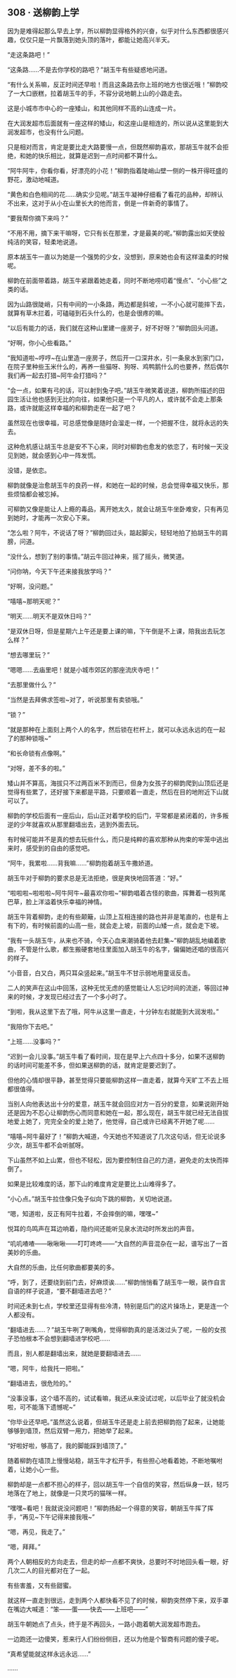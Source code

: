 ## 308 · 送柳韵上学

因为是难得起那么早去上学，所以柳韵显得格外的兴奋，似乎对什么东西都很感兴趣，仅仅只是一片飘落到她头顶的落叶，都能让她高兴半天。

“走这条路吧！”

“这条路……不是去你学校的路吧？”胡玉牛有些疑惑地问道。

“有什么关系嘛，反正时间还早啦！而且这条路去你上班的地方也很近哦！”柳韵咬了一大口嵌糕，拉着胡玉牛的手，不容分说地朝上山的小路走去。

这是小城市市中心的一座矮山，和其他同样不高的山连成一片。

在大润发超市后面就有一座这样的矮山，和这座山是相连的，所以说从这里能到大润发超市，也没有什么问题。

只是相对而言，肯定是要比走大路要慢一点，但既然柳韵喜欢，那胡玉牛就不会拒绝，和她的快乐相比，就算是迟到一点时间都不算什么。

“阿牛阿牛，你看你看，好漂亮的小花！”柳韵指着陡峭山壁一侧的一株开得旺盛的野花，激动地喊道。

“黄色和白色相间的花……确实少见呢。”胡玉牛凝神仔细看了看花的品种，却辨认不出来，这对于从小在山里长大的他而言，倒是一件新奇的事情了。

“要我帮你摘下来吗？”

“不用不用，摘下来干嘛呀，它只有长在那里，才是最美的呢。”柳韵露出如天使般纯洁的笑容，轻柔地说道。

原本胡玉牛一直以为她是一个强势的少女，没想到，原来她也会有这样温柔的时候呢。

柳韵在前面带着路，胡玉牛紧跟着她走着，同时不断地唠叨着“慢点”、“小心些”之类的话。

因为山路很陡峭，只有中间的一小条路，两边都是斜坡，一不小心就可能摔下去，就算有草木拦着，可磕碰到石头什么的，也是会很疼的嘛。

“以后有能力的话，我们就在这种山里建一座房子，好不好呀？”柳韵回头问道。

“好啊，你小心些看路。”

“我知道啦~哼哼~在山里造一座房子，然后开一口深井水，引一条泉水到家门口，在院子里种些玉米什么的，再养一些猫呀、狗呀、鸡鸭鹅什么的也要养，然后偶尔我们再一起去打猎~阿牛会打猎吗？”

“会一点，如果有弓的话，可以射到兔子吧。”胡玉牛微笑着说道，柳韵所描述的田园生活让他也感到无比的向往，如果他只是一个平凡的人，或许就不会走上那条路，或许就能这样幸福的和柳韵走在一起了吧？

虽然现在也很幸福，可总感觉像是随时会溜走一样，一个把握不住，就将永远的失去。

这种危机感让胡玉牛总是安不下心来，同时对柳韵也愈发的依恋了，有时候一天没见到她，就会感到心中一阵发慌。

没错，是依恋。

柳韵就像是治愈胡玉牛的良药一样，和她在一起的时候，总会觉得幸福又快乐，那些烦恼都会被忘掉。

可柳韵又像是能让人上瘾的毒品，离开她太久，就会让胡玉牛坐卧难安，只有再见到她时，才能再一次安心下来。

“怎么啦？阿牛，不说话了呀？”柳韵回过头，踮起脚尖，轻轻地拍了拍胡玉牛的肩膀，问道。

“没什么，想到了别的事情。”胡云牛回过神来，摇了摇头，微笑道。

“问你呐，今天下午还来接我放学吗？”

“好啊，没问题。”

“嘻嘻~那明天呢？”

“明天……明天不是双休日吗？”

“是双休日呀，但是星期六上午还是要上课的嘛，下午倒是不上课，陪我出去玩怎么样？”

“想去哪里玩？”

“嗯嗯……去庙里吧！就是小城市郊区的那座流庆寺吧！”

“去那里做什么？”

“当然是去拜佛求签啦~对了，听说那里有卖锁哦。”

“锁？”

“就是那种在上面刻上两个人的名字，然后锁在栏杆上，就可以永远永远的在一起了的那种锁哦~”

“和长命锁有点像啊。”

“对呀，差不多的啦。”

矮山并不算高，海拔只不过两百米不到而已，但身为女孩子的柳韵爬到山顶后还是觉得有些累了，还好接下来都是平路，只要顺着一直走，然后在目的地附近下山就可以了。

柳韵的学校后面有一座后山，后山正对着学校的后门，平常都是紧闭着的，许多叛逆的少年就喜欢从那里翻墙出去，逃到外面去玩。

有时候可能并不是真的想去玩些什么，而只是纯粹的喜欢那种从拘束的牢笼中逃出来时，感受到的自由的感觉吧。

“阿牛，我累啦……背我嘛……”柳韵抱着胡玉牛撒娇道。

胡玉牛对于柳韵的要求总是无法拒绝，很是爽快地回答道：“好。”

“啦啦啦~啦啦啦~阿牛阿牛~最喜欢你啦~”柳韵唱着古怪的歌曲，挥舞着一枝狗尾巴草，脸上洋溢着快乐幸福的神情。

胡玉牛背着柳韵，走的有些颠簸，山顶上互相连接的路也并非是笔直的，也是有上有下的，有时候前面的山高一些，就会走上坡，前面的山矮一点，就会走下坡。

“我有一头胡玉牛，从来也不骑，今天心血来潮骑着他去赶集~”柳韵胡乱地编着歌曲，不管是什么歌，都生搬硬套地往里面加入胡玉牛的名字，偏偏她还唱的很高兴的样子。

“小音音，白又白，两只耳朵竖起来。”胡玉牛不甘示弱地用童谣反击。

二人的笑声在这山中回荡，这种无忧无虑的感觉能让人忘记时间的流逝，等回过神来的时候，才发现已经过去了一个多小时了。

“到啦，我从这里下去了哦，阿牛从这里一直走，十分钟左右就能到大润发啦。”

“我陪你下去吧。”

“上班……没事吗？”

“迟到一会儿没事。”胡玉牛看了看时间，现在是早上六点四十多分，如果不送柳韵的话时间可能差不多，但如果送柳韵的话，就肯定是要迟到了。

但他的心情却很平静，甚至觉得只要能柳韵这样一直走着，就算今天旷工不去上班都很值得。

当别人向他表达出十分的爱意，胡玉牛就会回应对方一百分的爱意，如果说刚开始还是因为不忍心让柳韵伤心而同意和她在一起，那么现在，胡玉牛就已经无法自拔地爱上她了，完完全全的爱上她了，他觉得，自己或许已经离不开她了呢……

“嘻嘻~阿牛最好了！”柳韵大喊道，今天她也不知道说了几次这句话，但无论说多少次，胡玉牛都不会听腻呀。

下山虽然不如上山累，但也不轻松，因为要控制住自己的力道，避免走的太快而摔倒了。

如果是比较难度的话，那下山的难度肯定是要比上山难得多了。

“小心点。”胡玉牛拉住像只兔子似向下跳的柳韵，关切地说道。

“嗯，知道啦，反正有阿牛拉着，不会摔倒的嘛，嘿嘿~”

悦耳的鸟鸣声在耳边响着，隐约间还能听见泉水流动时所发出的声音。

“叽叽喳喳——啾啾啾——叮叮咚咚——”大自然的声音混杂在一起，谱写出了一首美妙的乐曲。

大自然的乐曲，比任何歌曲都要美的多。

“呼，到了，还要绕到前门去，好麻烦诶……”柳韵悄悄看了胡玉牛一眼，装作自言自语的样子说道，“要不翻墙进去吧？”

时间还未到七点，学校里还显得有些冷清，特别是后门的这片操场上，更是连一个人都没有。

“翻墙进去……？”胡玉牛咧了咧嘴角，觉得柳韵真的是活泼过头了呢，一般的女孩子恐怕根本不会想到翻墙进学校吧……

而且，别人都是翻墙出来，就她是要翻墙进去……

“嗯，阿牛，给我托一把啦。”

“翻墙进去，很危险的。”

“没事没事，这个墙不高的，试试看嘛，我还从来没试过呢，以后毕业了就没机会啦，可不能落下遗憾呢~”

“你毕业还早吧。”虽然这么说着，但胡玉牛还是走上前去把柳韵抱了起来，让她能够够到墙顶，然后双臂一用力，把她举了起来。

“好啦好啦，够高了，我的脚能踩到墙顶了。”

随着柳韵在墙顶上慢慢站稳，胡玉牛才松开手，有些担心地看着她，不断地嘱咐着，让她小心一些。

柳韵却是一点都不担心的样子，回以胡玉牛一个自信的笑容，然后纵身一跃，轻巧地落在了地上，就像是一只灵巧的猫咪一样。

“嘿嘿~看吧！我就说没问题吧！”柳韵扬起一个得意的笑容，朝胡玉牛挥了挥手，“再见~下午记得来接我哦~”

“嗯，再见，我走了。”

“嗯，拜拜。”

两个人朝相反的方向走去，但走的却一点都不爽快，总要时不时地回头看一眼，好几次二人的目光都对在了一起。

有些害羞，又有些甜蜜。

就这样一直走到很远，走到两个人都快看不见了的时候，柳韵突然停下来，双手罩在嘴边大喊道：“笨——蛋——快去——上班吧——”

胡玉牛朝她点了点头，终于是不再回头，一路小跑着朝大润发超市跑去。

一边跑还一边傻笑，惹来行人们纷纷侧目，还以为他是个智商有问题的傻子呢。

“真希望能就这样永远永远……”

……
